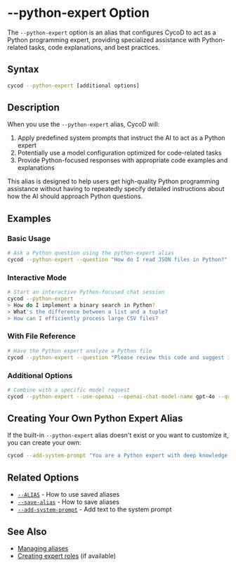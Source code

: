 # --python-expert Option

The `--python-expert` option is an alias that configures CycoD to act as a Python programming expert, providing specialized assistance with Python-related tasks, code explanations, and best practices.

## Syntax

```bash
cycod --python-expert [additional options]
```

## Description

When you use the `--python-expert` alias, CycoD will:

1. Apply predefined system prompts that instruct the AI to act as a Python expert
2. Potentially use a model configuration optimized for code-related tasks
3. Provide Python-focused responses with appropriate code examples and explanations

This alias is designed to help users get high-quality Python programming assistance without having to repeatedly specify detailed instructions about how the AI should approach Python questions.

## Examples

### Basic Usage

```bash
# Ask a Python question using the python-expert alias
cycod --python-expert --question "How do I read JSON files in Python?"
```

### Interactive Mode

```bash
# Start an interactive Python-focused chat session
cycod --python-expert
> How do I implement a binary search in Python?
> What's the difference between a list and a tuple?
> How can I efficiently process large CSV files?
```

### With File Reference

```bash
# Have the Python expert analyze a Python file
cycod --python-expert --question "Please review this code and suggest improvements" my_script.py
```

### Additional Options

```bash
# Combine with a specific model request
cycod --python-expert --use-openai --openai-chat-model-name gpt-4o --question "Explain Python decorators"
```

## Creating Your Own Python Expert Alias

If the built-in `--python-expert` alias doesn't exist or you want to customize it, you can create your own:

```bash
cycod --add-system-prompt "You are a Python expert with deep knowledge of the language, standard library, and ecosystem. Always provide practical code examples that follow PEP 8 style guidelines. Explain concepts clearly as if teaching an intermediate programmer." --save-alias python-expert
```

## Related Options

- [`--ALIAS`](/reference/cycod/options/alias.md) - How to use saved aliases
- [`--save-alias`](/reference/cycod/options/save-alias.md) - How to save aliases
- [`--add-system-prompt`](/reference/cycod/options/add-system-prompt.md) - Add text to the system prompt

## See Also

- [Managing aliases](/advanced/aliases.md)
- [Creating expert roles](/tutorials/expert-roles.md) (if available)
